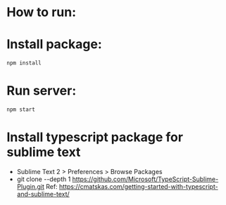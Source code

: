 
# How to run: 
# Install package: 
`npm install`
# Run server: 
`npm start`
# Install typescript package for sublime text 
- Sublime Text 2 > Preferences > Browse Packages
- git clone --depth 1 https://github.com/Microsoft/TypeScript-Sublime-Plugin.git
Ref: https://cmatskas.com/getting-started-with-typescript-and-sublime-text/

